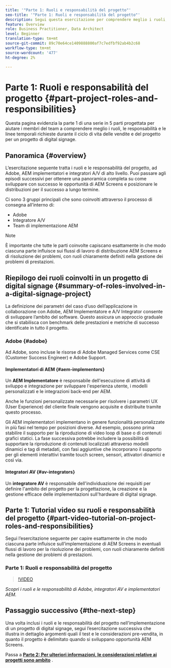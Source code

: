 ```yaml
---
title: '"Parte 1: Ruoli e responsabilità del progetto"'
seo-title: '"Parte 1: Ruoli e responsabilità del progetto"'
description: Segui questa esercitazione per comprendere meglio i ruoli, le responsabilità e le linee temporali richieste durante i cicli di vita dei progetti e delle vendite per un progetto di digital signage.
feature: Overview
role: Business Practitioner, Data Architect
level: Beginner
translation-type: tm+mt
source-git-commit: 89c70e64ce1409888800af7c7edfbf92ab4b2c68
workflow-type: tm+mt
source-wordcount: '477'
ht-degree: 2%

---
```



# Parte 1: Ruoli e responsabilità del progetto {#part-project-roles-and-responsibilities}

Questa pagina evidenzia la parte 1 di una serie in 5 parti progettata per aiutare i membri del team a comprendere meglio i ruoli, le responsabilità e le linee temporali richieste durante il ciclo di vita delle vendite e del progetto per un progetto di digital signage.

## Panoramica {#overview}

L’esercitazione seguente tratta i ruoli e le responsabilità del progetto, ad Adobe, AEM implementatori e integratori A/V di alto livello. Puoi passare agli episodi successivi per ottenere una panoramica completa su come sviluppare con successo le opportunità di AEM Screens e posizionare le distribuzioni per il successo a lungo termine.

Ci sono 3 gruppi principali che sono coinvolti attraverso il processo di consegna all’interno di:

* Adobe
* Integratore A/V
* Team di implementazione AEM

>[!NOTE]
>
>È importante che tutte le parti coinvolte capiscano esattamente in che modo ciascuna parte influisce sui flussi di lavoro di distribuzione AEM Screens e di risoluzione dei problemi, con ruoli chiaramente definiti nella gestione dei problemi di prestazioni.

## Riepilogo dei ruoli coinvolti in un progetto di digital signage {#summary-of-roles-involved-in-a-digital-signage-project}

La definizione dei parametri del caso d’uso dell’applicazione in collaborazione con Adobe, AEM Implementatore e A/V Integrator consente di sviluppare l’ambito del software. Questo assicura un approccio graduale che si stabilisca con benchmark delle prestazioni e metriche di successo identificate in tutto il progetto.

### Adobe {#adobe}

Ad Adobe, sono incluse le risorse di Adobe Managed Services come CSE (Customer Success Engineer) e Adobe Support.

#### Implementatori di AEM {#aem-implementors}

Un **AEM Implementatore** è responsabile dell&#39;esecuzione di attività di sviluppo e integrazione per sviluppare l&#39;esperienza utente, i modelli personalizzati e le integrazioni back-end per AEM.

Anche le funzioni personalizzate necessarie per risolvere i parametri UX (User Experience) del cliente finale vengono acquisite e distribuite tramite questo processo.

Gli AEM implementatori implementano in genere funzionalità personalizzate in più fasi nel tempo per posizioni diverse. Ad esempio, possono prima stabilire il supporto per la riproduzione di video loop di base o di contenuti grafici statici. La fase successiva potrebbe includere la possibilità di supportare la riproduzione di contenuti localizzati attraverso modelli dinamici e tag di metadati, con fasi aggiuntive che incorporano il supporto per gli elementi interattivi tramite touch screen, sensori, attivatori dinamici e così via.

#### Integratori AV {#av-integrators}

Un **integratore AV** è responsabile dell&#39;individuazione dei requisiti per definire l&#39;ambito del progetto per la progettazione, la creazione e la gestione efficace delle implementazioni sull&#39;hardware di digital signage.

## Parte 1: Tutorial video su ruoli e responsabilità del progetto {#part-video-tutorial-on-project-roles-and-responsibilities}

Segui l’esercitazione seguente per capire esattamente in che modo ciascuna parte influisce sull’implementazione di AEM Screens in eventuali flussi di lavoro per la risoluzione dei problemi, con ruoli chiaramente definiti nella gestione dei problemi di prestazioni.

### Parte 1: Ruoli e responsabilità del progetto

>[!VIDEO](https://video.tv.adobe.com/v/28375)

*Scopri i ruoli e le responsabilità di Adobe, integratori AV e implementatori AEM.*

## Passaggio successivo {#the-next-step}

Una volta inclusi i ruoli e le responsabilità del progetto nell’implementazione di un progetto di digital signage, segui l’esercitazione successiva che illustra in dettaglio argomenti quali il test e le considerazioni pre-vendita, in quanto il progetto è delimitato quando si sviluppano opportunità AEM Screens.

Passa a **[Parte 2: Per ulteriori informazioni, le considerazioni relative ai progetti sono ambito](project-considerations.md)** .
